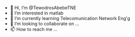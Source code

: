 - 👋 Hi, I’m @TewodrosAbebeTNE
- 👀 I’m interested in matlab
- 🌱 I’m currently learning Telecomunication Network Eng'g
- 💞️ I’m looking to collaborate on ...
- 📫 How to reach me ...

<!---
TewodrosAbebeTNE/TewodrosAbebeTNE is a ✨ special ✨ repository because its `README.md` (this file) appears on your GitHub profile.
You can click the Preview link to take a look at your changes.
--->
